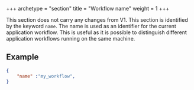 +++
archetype = "section"
title = "Workflow name"
weight = 1
+++

This section does not carry any changes from V1.
This section is identified by the keyword `name`. The name is used as an identifier for the current application workflow. This is useful as it is possible to distinguish different application workflows running on the same machine.

## Example

```json
{
    "name" :"my_workflow",
}
```  
